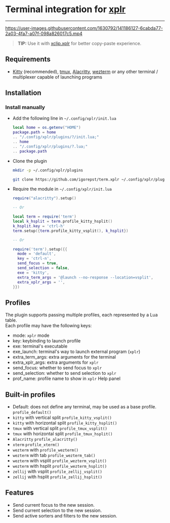 # Terminal integration for [xplr](https://xplr.dev)
---------------------------------------------------



https://user-images.githubusercontent.com/1630792/141186127-6cabda77-2a03-4fa7-a07f-098a826017c5.mp4




> **TIP:** Use it with [xclip.xplr](https://github.com/sayanarijit/xclip.xplr) for better copy-paste experience.

## Requirements

- [Kitty](https://github.com/kovidgoyal/kitty) (recommended), [tmux](https://github.com/tmux/tmux), [Alacritty](https://github.com/alacritty/alacritty), [wezterm](https://github.com/wez/wezterm) or any other terminal / multiplexer capable of launching programs

## Installation

### Install manually

- Add the following line in `~/.config/xplr/init.lua`

  ```lua
  local home = os.getenv("HOME")
  package.path = home
  .. "/.config/xplr/plugins/?/init.lua;"
  .. home
  .. "/.config/xplr/plugins/?.lua;"
  .. package.path
  ```

- Clone the plugin

  ```bash
  mkdir -p ~/.config/xplr/plugins

  git clone https://github.com/igorepst/term.xplr ~/.config/xplr/plugins/term
  ```

- Require the module in `~/.config/xplr/init.lua`

  ```lua
  require("alacritty").setup()

  -- Or

  local term = require('term')
  local k_hsplit = term.profile_kitty_hsplit()
  k_hsplit.key = 'ctrl-h'
  term.setup({term.profile_kitty_vsplit(), k_hsplit})

  -- Or

  require('term').setup({{
    mode = 'default',
    key = 'ctrl-n',
    send_focus = true,
    send_selection = false,
    exe = 'kitty',
    extra_term_args = '@launch --no-response --location=vsplit',
    extra_xplr_args = '',
  }})
  ```

## Profiles
The plugin supports passing multiple profiles, each represented by a Lua table.<br/>
Each profile may have the following keys:

- mode: `xplr` mode
- key: keybinding to launch profile
- exe: terminal's executable
- exe_launch: terminal's way to launch external program (`xplr`)
- extra_term_args: extra arguments for the terminal
- extra_xplr_args: extra arguments for `xplr`
- send_focus: whether to send focus to `xplr`
- send_selection: whether to send selection to `xplr`
- prof_name: profile name to show in `xplr` Help panel

## Built-in profiles
- Default: does not define any terminal, may be used as a base profile. `profile_default()`
- `kitty` with vertical split `profile_kitty_vsplit()`
- `kitty` with horizontal split `profile_kitty_hsplit()`
- `tmux` with vertical split `profile_tmux_vsplit()`
- `tmux` with horizontal split `profile_tmux_hsplit()`
- `Alacritty` `profile_alacritty()`
- `xterm` `profile_xterm()`
- `wezterm` with `profile_wezterm()`
- `wezterm` with tab `profile_wezterm_tab()`
- `wezterm` with vsplit `profile_wezterm_vsplit()`
- `wezterm` with hsplit `profile_wezterm_hsplit()`
- `zellij` with vsplit `profile_zellij_vsplit()`
- `zellij` with hsplit `profile_zellij_hsplit()`

## Features
- Send current focus to the new session.
- Send current selection to the new session.
- Send active sorters and filters to the new session.
